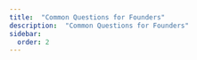 ```yaml
---
title:  "Common Questions for Founders"
description:  "Common Questions for Founders"
sidebar:
  order: 2
---
```

